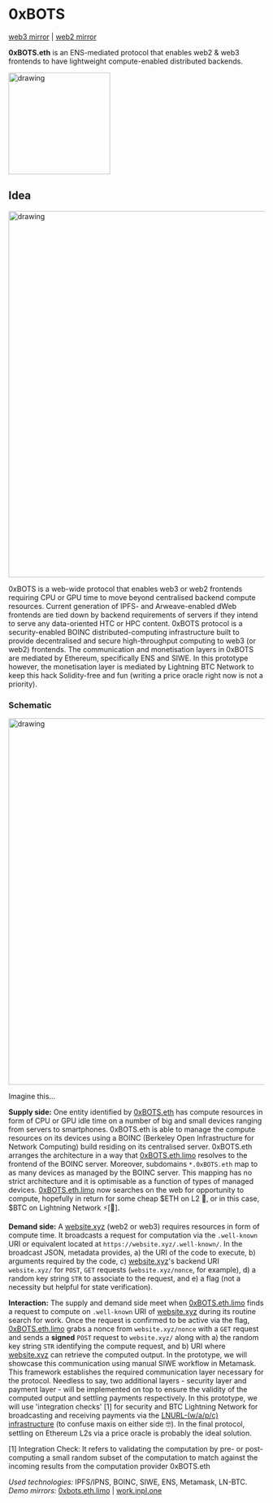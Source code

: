 # 0xBOTS

[web3 mirror](https://0xbots.eth.limo) | [web2 mirror](https://work.inpl.one)

**0xBOTS.eth** is an ENS-mediated protocol that enables web2 & web3 frontends to have lightweight compute-enabled distributed backends.

<img src="https://ipfs.io/ipfs/QmRXnJ67VeSqgmBzBcparCow4NTAw3feQy5oeLFaQ8WUG2?filename=0xbotsTrans.png" alt="drawing" width="200"/>

## Idea

<img src="https://ipfs.io/ipfs/QmPAgTjSGvHC18F4rH1RUKWAsGJmviDpSxiSzbVfMXiwMh?filename=ETHGlobalHack.png" alt="drawing" width="720"/>

0xBOTS is a web-wide protocol that enables web3 or web2 frontends requiring CPU or GPU time to move beyond centralised backend compute resources. Current generation of IPFS- and Arweave-enabled dWeb frontends are tied down by backend requirements of servers if they intend to serve any data-oriented HTC or HPC content. 0xBOTS protocol is a security-enabled BOINC distributed-computing infrastructure built to provide decentralised and secure high-throughput computing to web3 (or web2) frontends. The communication and monetisation layers in 0xBOTS are mediated by Ethereum, specifically ENS and SIWE. In this prototype however, the monetisation layer is mediated by Lightning BTC Network to keep this hack Solidity-free and fun (writing a price oracle right now is not a priority). 

### Schematic

<img src="https://ipfs.io/ipfs/QmWTPTC5y8So4qiEpqESLV6EWop7atpvhB1pP31ubX7ygL?filename=Schematic.png" alt="drawing" width="720"/>

Imagine this...

**Supply side:** One entity identified by [0xBOTS.eth](https://0xbots.eth.limo/) has compute resources in form of CPU or GPU idle time on a number of big and small devices ranging from servers to smartphones. 0xBOTS.eth is able to manage the compute resources on its devices using a BOINC (Berkeley Open Infrastructure for Network Computing) build residing on its centralised server. 0xBOTS.eth arranges the architecture in a way that [0xBOTS.eth.limo](https://0xbots.eth.limo/) resolves to the frontend of the BOINC server. Moreover, subdomains `*.0xBOTS.eth` map to as many devices as managed by the BOINC server. This mapping has no strict architecture and it is optimisable as a function of types of managed devices. [0xBOTS.eth.limo](https://0xbots.eth.limo/) now searches on the web for opportunity to compute, hopefully in return for some cheap $ETH on L2 💎, or in this case, $BTC on Lightning Network ⚡️[🤣]. 

**Demand side:** A [website.xyz](https://stdout.eth.limo) (web2 or web3) requires resources in form of compute time. It broadcasts a request for computation via the `.well-known` URI or equivalent located at `https://website.xyz/.well-known/`. In the broadcast JSON, metadata provides,
a) the URI of the code to execute,
b) arguments required by the code, 
c) [website.xyz](https://stdout.eth.limo)'s backend URI `website.xyz/` for `POST`, `GET` requests (`website.xyz/nonce`, for example),
d) a random key string `STR` to associate to the request, and 
e) a flag (not a necessity but helpful for state verification).


**Interaction:** The supply and demand side meet when [0xBOTS.eth.limo](https://0xbots.eth.limo/) finds a request to compute on `.well-known` URI of [website.xyz](https://stdout.eth.limo) during its routine search for work. Once the request is confirmed to be active via the flag, [0xBOTS.eth.limo](https://0xbots.eth.limo/) grabs a nonce from `website.xyz/nonce` with a `GET` request and sends a **signed** `POST` request to `website.xyz/` along with a) the random key string `STR` identifying the compute request, and b) URI where [website.xyz](https://stdout.eth.limo) can retrieve the computed output. In the prototype, we will showcase this communication using manual SIWE workflow in Metamask. This framework establishes the required communication layer necessary for the protocol. Needless to say, two additional layers - security layer and payment layer - will be implemented on top to ensure the validity of the computed output and settling payments respectively. In this prototype, we will use 'integration checks' [1] for security and BTC Lightning Network for broadcasting and receiving payments via the [LNURL-(w/a/p/c) infrastructure](https://stdin.eth.limo) (to confuse maxis on either side 🤓). In the final protocol, settling on Ethereum L2s via a price oracle is probably the ideal solution. 

[1] Integration Check: It refers to validating the computation by pre- or post-computing a small random subset of the computation to match against the incoming results from the computation provider 0xBOTS.eth

*Used technologies:* IPFS/IPNS, BOINC, SIWE, ENS, Metamask, LN-BTC.
*Demo mirrors:* [0xbots.eth.limo](https://0xbots.eth.limo) | [work.inpl.one](https://work.inpl.one)
